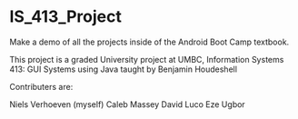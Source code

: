 # IS_413_Project

Make a demo of all the projects inside of the Android Boot Camp textbook.

This project is a graded University project at UMBC, Information Systems 413: GUI Systems using Java taught by Benjamin Houdeshell

Contributers are:

Niels Verhoeven (myself)
Caleb Massey 
David Luco
Eze Ugbor
